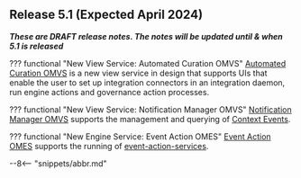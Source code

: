 <!-- SPDX-License-Identifier: CC-BY-4.0 -->
<!-- Copyright Contributors to the Egeria project. -->

## Release 5.1 (Expected April 2024)

_**These are DRAFT release notes.  The notes will be updated until & when 5.1 is released**_

??? functional "New View Service: Automated Curation OMVS"
    [Automated Curation OMVS](/services/omvs/automated-curation/overview) is a new view service in design that supports UIs that enable the user to set up integration connectors in an integration daemon, run engine actions and governance action processes.
    
??? functional "New View Service: Notification Manager OMVS"
    [Notification Manager OMVS](/services/omvs/notification-manager/overview) supports the management and querying of [Context Events](/concepts/context-event).

??? functional "New Engine Service: Event Action OMES"
    [Event Action OMES](/services/omes/event-action/overview) supports the running of [event-action-services](/concepts/event-action-service).


 



--8<-- "snippets/abbr.md"
